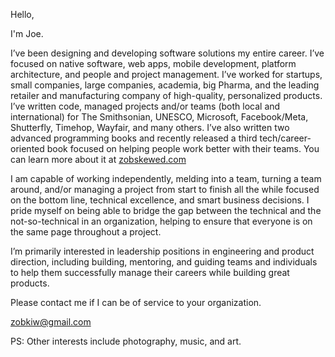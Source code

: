 Hello,

I'm Joe.

I’ve been designing and developing software solutions my entire career. I’ve focused on native software, web apps, mobile development, platform architecture, and people and project management. I’ve worked for startups, small companies, large companies, academia, big Pharma, and the leading retailer and manufacturing company of high-quality, personalized products. I’ve written code, managed projects and/or teams (both local and international) for The Smithsonian, UNESCO, Microsoft, Facebook/Meta, Shutterfly, Timehop, Wayfair, and many others. I’ve also written two advanced programming books and recently released a third tech/career-oriented book focused on helping people work better with their teams. You can learn more about it at [zobskewed.com](https://zobskewed.com/)

I am capable of working independently, melding into a team, turning a team around, and/or managing a project from start to finish all the while focused on the bottom line, technical excellence, and smart business decisions. I pride myself on being able to bridge the gap between the technical and the not-so-technical in an organization, helping to ensure that everyone is on the same page throughout a project. 

I’m primarily interested in leadership positions in engineering and product direction, including building, mentoring, and guiding teams and individuals to help them successfully manage their careers while building great products.

Please contact me if I can be of service to your organization.

[zobkiw@gmail.com](mailto:zobkiw@gmail.com)

PS: Other interests include photography, music, and art.
